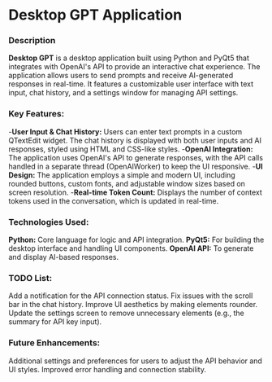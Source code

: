 # Desktop GPT Application
### Description
**Desktop GPT** is a desktop application built using Python and PyQt5 that integrates with OpenAI's API to provide an interactive chat experience. The application allows users to send prompts and receive AI-generated responses in real-time. It features a customizable user interface with text input, chat history, and a settings window for managing API settings.

### Key Features:
-**User Input & Chat History:** Users can enter text prompts in a custom QTextEdit widget. The chat history is displayed with both user inputs and AI responses, styled using HTML and CSS-like styles.
-**OpenAI Integration:** The application uses OpenAI's API to generate responses, with the API calls handled in a separate thread (OpenAIWorker) to keep the UI responsive.
-**UI Design:** The application employs a simple and modern UI, including rounded buttons, custom fonts, and adjustable window sizes based on screen resolution.
-**Real-time Token Count:** Displays the number of context tokens used in the conversation, which is updated in real-time.

### Technologies Used:
**Python:** Core language for logic and API integration.
**PyQt5:** For building the desktop interface and handling UI components.
**OpenAI API:** To generate and display AI-based responses.

### TODO List:
Add a notification for the API connection status.
Fix issues with the scroll bar in the chat history.
Improve UI aesthetics by making elements rounder.
Update the settings screen to remove unnecessary elements (e.g., the summary for API key input).

### Future Enhancements:
Additional settings and preferences for users to adjust the API behavior and UI styles.
Improved error handling and connection stability.